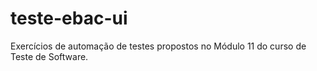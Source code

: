 # teste-ebac-ui

Exercícios de automação de testes propostos no Módulo 11 do curso de Teste de Software.
